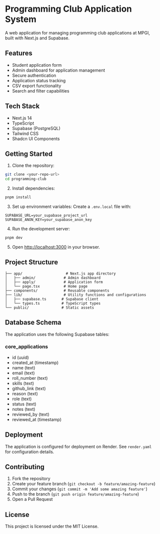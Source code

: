 # Programming Club Application System

A web application for managing programming club applications at MPGI, built with Next.js and Supabase.

## Features

- Student application form
- Admin dashboard for application management
- Secure authentication
- Application status tracking
- CSV export functionality
- Search and filter capabilities

## Tech Stack

- Next.js 14
- TypeScript
- Supabase (PostgreSQL)
- Tailwind CSS
- Shadcn UI Components

## Getting Started

1. Clone the repository:
```bash
git clone <your-repo-url>
cd programming-club
```

2. Install dependencies:
```bash
pnpm install
```

3. Set up environment variables:
Create a `.env.local` file with:
```
SUPABASE_URL=your_supabase_project_url
SUPABASE_ANON_KEY=your_supabase_anon_key
```

4. Run the development server:
```bash
pnpm dev
```

5. Open [http://localhost:3000](http://localhost:3000) in your browser.

## Project Structure

```
├── app/                    # Next.js app directory
│   ├── admin/             # Admin dashboard
│   ├── apply/             # Application form
│   └── page.tsx           # Home page
├── components/            # Reusable components
├── lib/                   # Utility functions and configurations
│   ├── supabase.ts       # Supabase client
│   └── types.ts          # TypeScript types
└── public/               # Static assets
```

## Database Schema

The application uses the following Supabase tables:

### core_applications
- id (uuid)
- created_at (timestamp)
- name (text)
- email (text)
- roll_number (text)
- skills (text)
- github_link (text)
- reason (text)
- role (text)
- status (text)
- notes (text)
- reviewed_by (text)
- reviewed_at (timestamp)

## Deployment

The application is configured for deployment on Render. See `render.yaml` for configuration details.

## Contributing

1. Fork the repository
2. Create your feature branch (`git checkout -b feature/amazing-feature`)
3. Commit your changes (`git commit -m 'Add some amazing feature'`)
4. Push to the branch (`git push origin feature/amazing-feature`)
5. Open a Pull Request

## License

This project is licensed under the MIT License.
